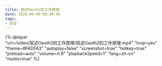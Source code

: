 ```yaml
---
title: 简述Oauth2的工作原理
date: 2024-09-09 08:48:46
tags:
- 安全
---
```


{%
    dplayer     
    "url=/video/简述Oauth2的工作原理/简述Oauth2的工作原理.mp4"
    "loop=yes"
    "theme=#FADFA3"
    "autoplay=false"
    "screenshot=true"
    "hotkey=true"
    "preload=auto"
    "volume=0.9"
    "playbackSpeed=1"
    "lang=zh-cn"
    "mutex=true"
%}
